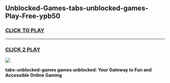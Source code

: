 
## Unblocked-Games-tabs-unblocked-games-Play-Free-ypb50
<h3>
<a href="https://premium76.site?title=tabs-unblocked-games&ref=15A">CLICK TO PLAY</a></h3>
<hr>

<h3>
<a href="https://premium76.site?title=tabs-unblocked-games&ref=15A">CLICK 2 PLAY</a>
  
</h3>

<a href="https://premium76.site?title=tabs-unblocked-games&ref=15A"><img src="https://clearcache.store/games.png"></a>


**tabs-unblocked-games games unblocked: Your Gateway to Fun and Accessible Online Gaming**

